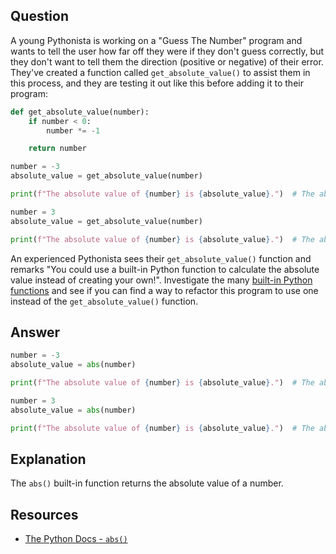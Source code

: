 ## Question

A young Pythonista is working on a "Guess The Number" program and wants to tell the user how far off they were if they don't guess correctly, but they don't want to tell them the direction (positive or negative) of their error. They've created a function called `get_absolute_value()` to assist them in this process, and they are testing it out like this before adding it to their program:

```python
def get_absolute_value(number):
    if number < 0:
        number *= -1

    return number

number = -3
absolute_value = get_absolute_value(number)

print(f"The absolute value of {number} is {absolute_value}.")  # The absolute value of -3 is 3.

number = 3
absolute_value = get_absolute_value(number)

print(f"The absolute value of {number} is {absolute_value}.")  # The absolute value of 3 is 3.
```

An experienced Pythonista sees their `get_absolute_value()` function and remarks "You could use a built-in Python function to calculate the absolute value instead of creating your own!". Investigate the many [built-in Python functions](https://docs.python.org/3/library/functions.html) and see if you can find a way to refactor this program to use one instead of the `get_absolute_value()` function. 

## Answer

```python
number = -3
absolute_value = abs(number)

print(f"The absolute value of {number} is {absolute_value}.")  # The absolute value of -3 is 3.

number = 3
absolute_value = abs(number)

print(f"The absolute value of {number} is {absolute_value}.")  # The absolute value of 3 is 3.
```

## Explanation

The `abs()` built-in function returns the absolute value of a number.

## Resources

-   [The Python Docs - `abs()`](https://docs.python.org/3/library/functions.html#abs)
